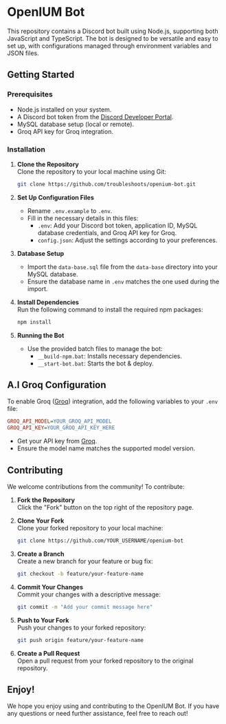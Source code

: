 # OpenIUM Bot

This repository contains a Discord bot built using Node.js, supporting both JavaScript and TypeScript. The bot is designed to be versatile and easy to set up, with configurations managed through environment variables and JSON files.

## Getting Started

### Prerequisites

- Node.js installed on your system.
- A Discord bot token from the [Discord Developer Portal](https://discord.com/developers/applications).
- MySQL database setup (local or remote).
- Groq API key for Groq integration.

### Installation

1. **Clone the Repository**  
   Clone the repository to your local machine using Git:
   ```bash
   git clone https://github.com/troubleshoots/openium-bot.git
   ```

2. **Set Up Configuration Files**  
   - Rename `.env.example` to `.env`.
   - Fill in the necessary details in this files:
     - `.env`: Add your Discord bot token, application ID, MySQL database credentials, and Groq API key for Groq.
     - `config.json`: Adjust the settings according to your preferences.

3. **Database Setup**  
   - Import the `data-base.sql` file from the `data-base` directory into your MySQL database.
   - Ensure the database name in `.env` matches the one used during the import.

4. **Install Dependencies**  
   Run the following command to install the required npm packages:
   ```bash
   npm install
   ```

5. **Running the Bot**  
   - Use the provided batch files to manage the bot:
     - `__build-npm.bat`: Installs necessary dependencies.
     - `__start-bot.bat`: Starts the bot & deploy.

## A.I Groq Configuration

To enable Groq ([Groq](https://groq.com/)) integration, add the following variables to your `.env` file:
```ini
GROQ_API_MODEL=YOUR_GROQ_API_MODEL
GROQ_API_KEY=YOUR_GROQ_API_KEY_HERE
```
- Get your API key from [Groq](https://groq.com/).
- Ensure the model name matches the supported model version.

## Contributing

We welcome contributions from the community! To contribute:

1. **Fork the Repository**  
   Click the "Fork" button on the top right of the repository page.

2. **Clone Your Fork**  
   Clone your forked repository to your local machine:
   ```bash
   git clone https://github.com/YOUR_USERNAME/openium-bot
   ```

3. **Create a Branch**  
   Create a new branch for your feature or bug fix:
   ```bash
   git checkout -b feature/your-feature-name
   ```

4. **Commit Your Changes**  
   Commit your changes with a descriptive message:
   ```bash
   git commit -m "Add your commit message here"
   ```

5. **Push to Your Fork**  
   Push your changes to your forked repository:
   ```bash
   git push origin feature/your-feature-name
   ```

6. **Create a Pull Request**  
   Open a pull request from your forked repository to the original repository.

## Enjoy!

We hope you enjoy using and contributing to the OpenIUM Bot. If you have any questions or need further assistance, feel free to reach out!


